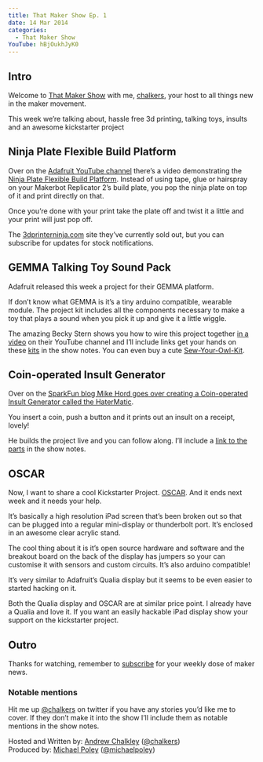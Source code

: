 ```yaml
---
title: That Maker Show Ep. 1
date: 14 Mar 2014
categories: 
  - That Maker Show
YouTube: hBjOukhJyK0
---
```

## Intro

Welcome to [That Maker Show](http://thatmakershow.com) with me, [chalkers](https://twitter.com/chalkers), your host to all things new in the maker movement.

This week we’re talking about, hassle free 3d printing, talking toys, insults and an awesome kickstarter project

## Ninja Plate Flexible Build Platform

Over on the [Adafruit YouTube channel](http://www.youtube.com/user/adafruit) there’s a video demonstrating the [Ninja Plate Flexible Build Platform](http://www.youtube.com/watch?v=1T5BdRFlCd8). Instead of using tape, glue or hairspray on your Makerbot Replicator 2’s build plate, you pop the ninja plate on top of it and print directly on that.

Once you’re done with your print take the plate off and twist it a little and your print will just pop off.

The [3dprinterninja.com](http://3dprinterninja.com/ninja-printer-plates/
) site they’ve currently sold out, but you can subscribe for updates for stock notifications.

## GEMMA Talking Toy Sound Pack

Adafruit released this week a project for their GEMMA platform. 

If don’t know what GEMMA is it’s a tiny arduino compatible, wearable module. The project kit includes all the components necessary to make a toy that plays a sound when you pick it up and give it a little wiggle. 

The amazing Becky Stern shows you how to wire this project together [in a video](http://www.youtube.com/watch?v=obBYHfIoZCs) on their YouTube channel and I’ll include links get your hands on these [kits](http://www.adafruit.com/products/1759) in the show notes. You can even buy a cute [Sew-Your-Owl-Kit](http://www.adafruit.com/products/1728).

## Coin-operated Insult Generator

Over on the [SparkFun blog Mike Hord goes over creating a Coin-operated Insult Generator called the HaterMatic](https://www.sparkfun.com/news/1421). 

You insert a coin, push a button and it prints out an insult on a receipt, lovely!

He builds the project live and you can follow along. I’ll include a [link to the parts](https://www.sparkfun.com/wish_lists/81471) in the show notes.

## OSCAR

Now, I want to share a cool Kickstarter Project. [OSCAR](https://www.kickstarter.com/projects/1859884318/oscar-the-open-screen-adapter). And it ends next week and it needs your help.

It’s basically a high resolution iPad screen that’s been broken out so that can be plugged into a regular mini-display or thunderbolt port. It’s enclosed in an awesome clear acrylic stand.

The cool thing about it is it’s open source hardware and software and the breakout board on the back of the display has jumpers so your can customise it with sensors and custom circuits. It’s also arduino compatible!

It’s very similar to Adafruit’s Qualia display but it seems to be even easier to started hacking on it.

Both the Qualia display and OSCAR are at similar price point. I already have a Qualia and love it. If you want an easily hackable iPad display show your support on the kickstarter project.

## Outro

Thanks for watching, remember to [subscribe](http://www.youtube.com/user/thatmakershow) for your weekly dose of maker news. 

### Notable mentions
Hit me up [@chalkers](https://twitter.com/chalkers) on twitter if you have any stories you’d like me to cover. If they don’t make it into the show I’ll include them as notable mentions in the show notes.

Hosted and Written by: [Andrew Chalkley](http://forefront.io) ([@chalkers](https://twitter.com/chalkers))  
Produced by: [Michael Poley](http://michaelpoley.com) ([@michaelpoley](https://twitter.com/michaelpoley))
